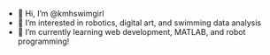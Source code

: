 - 👋 Hi, I’m @kmhswimgirl
- 👀 I’m interested in robotics, digital art, and swimming data analysis
- 🌱 I’m currently learning web development, MATLAB, and robot programming!
<!---
kmhswimgirl/kmhswimgirl is a ✨ special ✨ repository because its `README.md` (this file) appears on your GitHub profile.
You can click the Preview link to take a look at your changes.
--->
